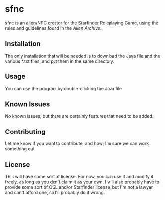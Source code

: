 # sfnc
sfnc is an alien/NPC creator for the Starfinder Roleplaying Game, using the rules and guidelines found in the _Alien Archive_.

## Installation
The only installation that will be needed is to download the Java file and the various \*.txt files, and put them in the same directory.

## Usage
You can use the program by double-clicking the Java file.

## Known Issues
No known issues, but there are certainly features that need to be added.

## Contributing
Let me know if you want to contribute, and how; I'm sure we can work something out.

## License
This will have some sort of license.  For now, you can use it and modify it freely, as long as you don't claim it as your own.
I will also probably have to provide some sort of OGL and/or Starfinder license, but I'm not a lawyer and can't afford one, so I'll probably do it wrong.
